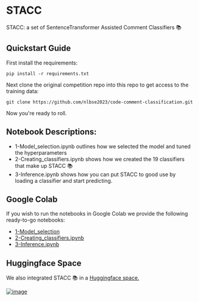 # STACC
STACC: a set of SentenceTransformer Assisted Comment Classifiers 📚

## Quickstart Guide
First install the requirements:

```pip install -r requirements.txt```

Next clone the original competition repo into this repo to get access to the training data:

```git clone https://github.com/nlbse2023/code-comment-classification.git```

Now you're ready to roll. 

## Notebook Descriptions:
- 1-Model_selection.ipynb outlines how we selected the model and tuned the hyperparameters
- 2-Creating_classifiers.ipynb shows how we created the 19 classifiers that make up STACC 📚
- 3-Inference.ipynb shows how you can put STACC to good use by loading a classifier and start predicting. 

## Google Colab
If you wish to run the notebooks in Google Colab we provide the following ready-to-go notebooks:
- [1-Model_selection](https://gist.github.com/aalkaswan/4d8073919af126bf7fc403ce7e716f52)
- [2-Creating_classifiers.ipynb](https://gist.github.com/aalkaswan/75324d94f47137ecddc875c8e3c58e80)
- [3-Inference.ipynb](https://gist.github.com/aalkaswan/a53dc60a8e90aadfe9b64eb91d1ed21f)

## Huggingface Space
We also integrated STACC 📚 in a [Huggingface space.](https://huggingface.co/spaces/AISE-TUDelft/STACC) 

[![image](https://user-images.githubusercontent.com/33690937/217075524-9cb961f9-0ae2-40ed-9ec6-d8f8ed220f9e.png)](https://huggingface.co/spaces/AISE-TUDelft/STACC)
